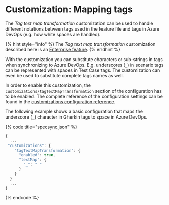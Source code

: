 # Customization: Mapping tags

The _Tag text map transformation_ customization can be used to handle different notations between tags used in the feature file and tags in Azure DevOps \(e.g. how white spaces are handled\). 

{% hint style="info" %}
The _Tag text map transformation_ customization described here is an [Enterprise feature](../../licensing.md).
{% endhint %}

With the customization you can substitute characters or sub-strings in tags when synchronizing to Azure DevOps. E.g. underscores \(`_`\) in scenario tags can be represented with spaces in Test Case tags. The customization can even be used to substitute complete tags names as well.

In order to enable this customization, the `customizations/tagTextMapTransformation` section of the configuration has to be enabled. The complete reference of the configuration settings can be found in the [customizations configuration reference](../../reference/configuration/configuration-customizations.md#tagtextmaptransformation).

The following example shows a basic configuration that maps the underscore \(`_`\) character in Gherkin tags to space in Azure DevOps.

{% code title="specsync.json" %}
```javascript
{
  ...
 "customizations": {
    "tagTextMapTransformation": {
      "enabled": true,
      "textMap": {
        "_": " "
      }
    }
  }
  ...
}
```
{% endcode %}

